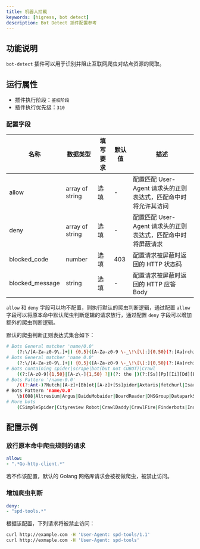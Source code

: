 ```yaml
---
title: 机器人拦截
keywords: [higress, bot detect]
description: Bot Detect 插件配置参考
---
```


## 功能说明

`bot-detect` 插件可以用于识别并阻止互联网爬虫对站点资源的爬取。

## 运行属性

- 插件执行阶段：`鉴权阶段`
- 插件执行优先级：`310`

### 配置字段

| 名称 | 数据类型 | 填写要求 |  默认值 | 描述 |
| -------- | -------- | -------- | -------- | -------- |
|  allow     |  array of string     | 选填     |   -  |  配置匹配 User-Agent 请求头的正则表达式，匹配命中时将允许其访问   |
|  deny     |  array of string     | 选填     |   -  |  配置匹配 User-Agent 请求头的正则表达式，匹配命中时将屏蔽请求   |
|  blocked_code     |  number     | 选填     |   403  |  配置请求被屏蔽时返回的 HTTP 状态码   |
|  blocked_message     |  string     | 选填     |   -  |  配置请求被屏蔽时返回的 HTTP 应答 Body   |

`allow` 和 `deny` 字段可以均不配置，则执行默认的爬虫判断逻辑，通过配置 `allow` 字段可以将原本命中默认爬虫判断逻辑的请求放行，通过配置 `deny` 字段可以增加额外的爬虫判断逻辑。

默认的爬虫判断正则表达式集合如下：

```bash
# Bots General matcher 'name/0.0'
    (?:\/[A-Za-z0-9\.]+|) {0,5}([A-Za-z0-9 \-_\!\[\]:]{0,50}(?:[Aa]rchiver|[Ii]ndexer|[Ss]craper|[Bb]ot|[Ss]pider|[Cc]rawl[a-z]{0,50}))[/ ](\d+)(?:\.(\d+)(?:\.(\d+)|)|)
# Bots General matcher 'name 0.0'
    (?:\/[A-Za-z0-9\.]+|) {0,5}([A-Za-z0-9 \-_\!\[\]:]{0,50}(?:[Aa]rchiver|[Ii]ndexer|[Ss]craper|[Bb]ot|[Ss]pider|[Cc]rawl[a-z]{0,50})) (\d+)(?:\.(\d+)(?:\.(\d+)|)|)
# Bots containing spider|scrape|bot(but not CUBOT)|Crawl
    ((?:[A-z0-9]{1,50}|[A-z\-]{1,50} ?|)(?: the |)(?:[Ss][Pp][Ii][Dd][Ee][Rr]|[Ss]crape|[Cc][Rr][Aa][Ww][Ll])[A-z0-9]{0,50})(?:(?:[ /]| v)(\d+)(?:\.(\d+)|)(?:\.(\d+)|)|)
# Bots Pattern '/name-0.0'
    /((?:Ant-)?Nutch|[A-z]+[Bb]ot|[A-z]+[Ss]pider|Axtaris|fetchurl|Isara|ShopSalad|Tailsweep)[ \-](\d+)(?:\.(\d+)(?:\.(\d+))?)?
# Bots Pattern 'name/0.0'
    \b(008|Altresium|Argus|BaiduMobaider|BoardReader|DNSGroup|DataparkSearch|EDI|Goodzer|Grub|INGRID|Infohelfer|LinkedInBot|LOOQ|Nutch|OgScrper|PathDefender|Peew|PostPost|Steeler|Twitterbot|VSE|WebCrunch|WebZIP|Y!J-BR[A-Z]|YahooSeeker|envolk|sproose|wminer)/(\d+)(?:\.(\d+)|)(?:\.(\d+)|)
# More bots
    (CSimpleSpider|Cityreview Robot|CrawlDaddy|CrawlFire|Finderbots|Index crawler|Job Roboter|KiwiStatus Spider|Lijit Crawler|QuerySeekerSpider|ScollSpider|Trends Crawler|USyd-NLP-Spider|SiteCat Webbot|BotName\/\$BotVersion|123metaspider-Bot|1470\.net crawler|50\.nu|8bo Crawler Bot|Aboundex|Accoona-[A-z]{1,30}-Agent|AdsBot-Google(?:-[a-z]{1,30}|)|altavista|AppEngine-Google|archive.{0,30}\.org_bot|archiver|Ask Jeeves|[Bb]ai[Dd]u[Ss]pider(?:-[A-Za-z]{1,30})(?:-[A-Za-z]{1,30}|)|bingbot|BingPreview|blitzbot|BlogBridge|Bloglovin|BoardReader Blog Indexer|BoardReader Favicon Fetcher|boitho.com-dc|BotSeer|BUbiNG|\b\w{0,30}favicon\w{0,30}\b|\bYeti(?:-[a-z]{1,30}|)|Catchpoint(?: bot|)|[Cc]harlotte|Checklinks|clumboot|Comodo HTTP\(S\) Crawler|Comodo-Webinspector-Crawler|ConveraCrawler|CRAWL-E|CrawlConvera|Daumoa(?:-feedfetcher|)|Feed Seeker Bot|Feedbin|findlinks|Flamingo_SearchEngine|FollowSite Bot|furlbot|Genieo|gigabot|GomezAgent|gonzo1|(?:[a-zA-Z]{1,30}-|)Googlebot(?:-[a-zA-Z]{1,30}|)|Google SketchUp|grub-client|gsa-crawler|heritrix|HiddenMarket|holmes|HooWWWer|htdig|ia_archiver|ICC-Crawler|Icarus6j|ichiro(?:/mobile|)|IconSurf|IlTrovatore(?:-Setaccio|)|InfuzApp|Innovazion Crawler|InternetArchive|IP2[a-z]{1,30}Bot|jbot\b|KaloogaBot|Kraken|Kurzor|larbin|LEIA|LesnikBot|Linguee Bot|LinkAider|LinkedInBot|Lite Bot|Llaut|lycos|Mail\.RU_Bot|masscan|masidani_bot|Mediapartners-Google|Microsoft .{0,30} Bot|mogimogi|mozDex|MJ12bot|msnbot(?:-media {0,2}|)|msrbot|Mtps Feed Aggregation System|netresearch|Netvibes|NewsGator[^/]{0,30}|^NING|Nutch[^/]{0,30}|Nymesis|ObjectsSearch|OgScrper|Orbiter|OOZBOT|PagePeeker|PagesInventory|PaxleFramework|Peeplo Screenshot Bot|PlantyNet_WebRobot|Pompos|Qwantify|Read%20Later|Reaper|RedCarpet|Retreiver|Riddler|Rival IQ|scooter|Scrapy|Scrubby|searchsight|seekbot|semanticdiscovery|SemrushBot|Simpy|SimplePie|SEOstats|SimpleRSS|SiteCon|Slackbot-LinkExpanding|Slack-ImgProxy|Slurp|snappy|Speedy Spider|Squrl Java|Stringer|TheUsefulbot|ThumbShotsBot|Thumbshots\.ru|Tiny Tiny RSS|Twitterbot|WhatsApp|URL2PNG|Vagabondo|VoilaBot|^vortex|Votay bot|^voyager|WASALive.Bot|Web-sniffer|WebThumb|WeSEE:[A-z]{1,30}|WhatWeb|WIRE|WordPress|Wotbox|www\.almaden\.ibm\.com|Xenu(?:.s|) Link Sleuth|Xerka [A-z]{1,30}Bot|yacy(?:bot|)|YahooSeeker|Yahoo! Slurp|Yandex\w{1,30}|YodaoBot(?:-[A-z]{1,30}|)|YottaaMonitor|Yowedo|^Zao|^Zao-Crawler|ZeBot_www\.ze\.bz|ZooShot|ZyBorg)(?:[ /]v?(\d+)(?:\.(\d+)(?:\.(\d+)|)|)|)
```

## 配置示例

### 放行原本命中爬虫规则的请求

```yaml
allow:
- ".*Go-http-client.*"
```

若不作该配置，默认的 Golang 网络库请求会被视做爬虫，被禁止访问。

### 增加爬虫判断
```yaml
deny:
- "spd-tools.*"
```

根据该配置，下列请求将被禁止访问：

```bash
curl http://example.com -H 'User-Agent: spd-tools/1.1'
curl http://exmaple.com -H 'User-Agent: spd-tools'
```
